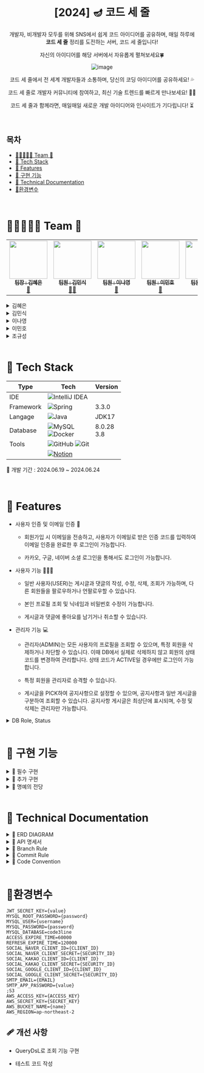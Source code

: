 <div align="center">
  
# [2024] 🪔 코드 세 줄


 개발자, 비개발자 모두를 위해 SNS에서 쉽게 코드 아이디어를 공유하며, 매일 하루에 **코드 세 줄** 정리를 도전하는 서버, 코드 세 줄입니다!

 자신의 아이디어를 해당 서버에서 자유롭게 펼쳐보세요🍀

  <img src="https://github.com/samgyeobsal-sparta/code3line/assets/107848521/699920f2-753d-41e8-89d1-c139bd99adbd" alt="image" />

   코드 세 줄에서 전 세계 개발자들과 소통하며, 당신의 코딩 아이디어를 공유하세요! 💦

   코드 세 줄로 개발자 커뮤니티에 참여하고, 최신 기술 트렌드를 빠르게 만나보세요! 👋🏻 

   코드 세 줄과 함께라면, 매일매일 새로운 개발 아이디어와 인사이트가 기다립니다! ⏳
</div>
<br>

## 목차
- [👨‍👦‍👦👩‍👧 Team 🥓](#team)
- [🎨 Tech Stack](#tech-stack)
- [🛫 Features](#features)
- [🎯 구현 기능](#rngus)
- [📑 Technical Documentation](#tech)
- [🌌환경변수](#ghksrud)

<br>

<div id="team">

# 👨‍👦‍👦👩‍👧 Team 🥓



<table>
  <tbody>
    <tr>
      <td align="center">
        <a href="https://github.com/MetroDefro">
          <img src="https://avatars.githubusercontent.com/u/65336674?v=4" width="100px;" alt=""/><br />
          <sub><b> 팀장 : 김혜은 </b></sub>
        </a><br />
        <a href="https://mountain-noroo.tistory.com/">🐣</a>
      </td>
      <td align="center">
        <a href="https://github.com/minsik0">
          <img src="https://avatars.githubusercontent.com/u/167049108?v=4" width="100px;" alt=""/><br />
          <sub><b> 팀원 : 김민식 </b></sub>
        </a><br />
        <a href="https://velog.io/@minsik097/posts ">🐱‍👤</a>
      </td>
      <td align="center">
        <a href="https://github.com/LeeNaYoung240">
          <img src="https://avatars.githubusercontent.com/u/107848521?v=4" width="100px;" alt=""/><br />
          <sub><b> 팀원 : 이나영 </b></sub>
        </a><br />
        <a href="https://leenayoung240.github.io/ ">🦍</a>
      </td>
      <td align="center">
        <a href="https://github.com/2minus">
          <img src="https://avatars.githubusercontent.com/u/109952440?v=4" width="100px;" alt=""/><br />
          <sub><b> 팀원 : 이민호 </b></sub>
        </a><br />
        <a href="https://velog.io/@2_minus/posts  ">🦊</a>
      </td>
      <td align="center">
        <a href="https://github.com/Imnotcoderdude">
          <img src="https://avatars.githubusercontent.com/u/154627607?v=4" width="100px;" alt=""/><br />
          <sub><b> 팀원 : 조규성 </b></sub>
        </a><br />
        <a href="https://blog.naver.com/topsolo7 ">🐱</a>
      </td>
    </tr>
  </tbody>
</table>


<details>
<summary>김혜은</summary>
<div markdown="1">

- Security 전체 구조
- 프로젝트 세팅
- 좋아요 기능
- 소셜로그인 JWT 발급
- 프로젝트 전체 관리

</div>
</details>


<details>
<summary>김민식</summary>
<div markdown="1">

- 회원 가입
- 회원 탈퇴
- 프로필 기능

</div>
</details>

<details>
<summary>이나영</summary>
<div markdown="1"> 
  
- 카카오, 네이버, 구글 소셜 로그인
- 팔로우, 언팔로우 기능
- ADMIN 회원 관리 기능
  
</div>
</details>

<details>
<summary>이민호</summary>
<div markdown="1">

- 로그인 기능
- 로그아웃 기능
- 댓글 CRUD
- 이메일 인증
- 프로필 사진 업로드 기능
- 게시물 멀티미디어 지원 기능

</div>
</details>

<details>
<summary>조규성</summary>
<div markdown="1">
  
- 액세스 토큰
- 리프레쉬 토큰
- 게시글 CRUD

</div>
</details>

<br>

<div id="tech-stack">

# 🎨 Tech Stack

| Type       | Tech                                                                                                              | Version                                                                                                           |
| ---------- | ----------------------------------------------------------------------------------------------------------------- | ------------------------------------------------------------------------------------------------------------------- |
| IDE        |  ![IntelliJ IDEA](https://img.shields.io/badge/IntelliJIDEA-000000.svg?style=for-the-badge&logo=intellij-idea&logoColor=white)     |         |
| Framework  |  ![Spring](https://img.shields.io/badge/SpringBoot-%236DB33F.svg?style=for-the-badge&logo=spring&logoColor=white)          | 3.3.0       |
| Langage    | ![Java](https://img.shields.io/badge/java-%23ED8B00.svg?style=for-the-badge&logo=openjdk&logoColor=white)                  | JDK17              |
| Database   | ![MySQL](https://img.shields.io/badge/mysql-4479A1.svg?style=for-the-badge&logo=mysql&logoColor=white) <br/> ![Docker](https://img.shields.io/badge/docker-%230db7ed.svg?style=for-the-badge&logo=docker&logoColor=white) |  8.0.28 <br/>  3.8    |
| Tools      | ![GitHub](https://img.shields.io/badge/github-%23121011.svg?style=for-the-badge&logo=github&logoColor=white)  ![Git](https://img.shields.io/badge/git-%23F05033.svg?style=for-the-badge&logo=git&logoColor=white)       |     |
| |[![Notion](https://img.shields.io/badge/Notion-%23000000.svg?style=for-the-badge&logo=notion&logoColor=white)](https://www.notion.so/teamsparta/c9451bbd45cb4097a00f5e7b154fe6da?pvs=4)
 


📌 개발 기간 : 2024.06.19 ~ 2024.06.24 


<br>

<div id="features">

# 🛫 Features

- 사용자 인증 및 이메일 인증 📧

  - 회원가입 시 이메일을 전송하고, 사용자가 이메일로 받은 인증 코드를 입력하여 이메일 인증을 완료한 후 로그인이 가능합니다.

   - 카카오, 구글, 네이버 소셜 로그인을 통해서도 로그인이 가능합니다.

- 사용자 기능 👩🏻‍💻

  - 일반 사용자(USER)는 게시글과 댓글의 작성, 수정, 삭제, 조회가 가능하며, 다른 회원들을 팔로우하거나 언팔로우할 수 있습니다.

  - 본인 프로필 조회 및 닉네임과 비밀번호 수정이 가능합니다.
  
  - 게시글과 댓글에 좋아요를 남기거나 취소할 수 있습니다.     

- 관리자 기능 💻

  - 관리자(ADMIN)는 모든 사용자의 프로필을 조회할 수 있으며, 특정 회원을 삭제하거나 차단할 수 있습니다. 이때 DB에서 실제로 삭제하지 않고 회원의 상태 코드를 변경하여 관리합니다. 상태 코드가 ACTIVE일 경우에만 로그인이 가능합니다.

  - 특정 회원을 관리자로 승격할 수 있습니다.
 
  - 게시글을 PICK하여 공지사항으로 설정할 수 있으며, 공지사항과 일반 게시글을 구분하여 조회할 수 있습니다. 공지사항 게시글은 최상단에 표시되며, 수정 및 삭제는 관리자만 가능합니다.
 
       </div>
</details>

<details>
<summary>DB Role, Status</summary>
<div markdown="1">
  

  ![image](https://github.com/samgyeobsal-sparta/code3line/assets/107848521/884d3d38-55be-4819-b7e0-f8a3f324fd46)



</div>
</details>



<br>

<div id="rngus">

# 🎯 구현 기능
<details>
<summary>🥉 필수 구현</summary>
<div markdown="1">

- [x] 1 단계 : 사용자 인증 기능 
- [x] 2 단계 : 프로필 관리
- [x] 3 단계 : 게시물 CRUD 기능
- [x] 4 단계 : 댓글 CRUD 기능
</div>
</details>

<details>
<summary>🥈 추가 구현</summary>
<div markdown="1">

- [x] 1 단계 : 백오피스 만들기
- [x] 2 단계 : 좋아요 기능
- [x] 3 단계 : 팔로우 기능
- [x] 4 단계 : 소셜 로그인 기능
</div>
</details>

<details>
<summary>🥇 명예의 전당</summary>
<div markdown="1">

- [X] 1 단계 - 프로필 사진 업로드 기능
- [x] 2 단계 - 게시물 멀티미디어 지원 기능

</div>
</details>

<br>

<div id="tech">

# 📑 Technical Documentation

</div>
</details>

<details>
<summary>🧬 ERD DIAGRAM</summary>
<div markdown="1">
  

![image](https://github.com/LeeNaYoung240/code3line/assets/107848521/24ea106b-2f65-4a0d-a939-67e9a21caa58)



</div>
</details>


<details>
<summary> 🔨 API 명세서</summary>
<div markdown="1">
  
![image](https://github.com/samgyeobsal-sparta/code3line/assets/107848521/1c603736-a02b-4c9b-8d84-279db9ca2849)
![image](https://github.com/samgyeobsal-sparta/code3line/assets/107848521/0ced481d-24ec-4ec7-ad3f-09b475c858c8)
![image](https://github.com/samgyeobsal-sparta/code3line/assets/107848521/46806667-83fd-479c-adc3-43d076264a07)
![image](https://github.com/samgyeobsal-sparta/code3line/assets/107848521/6384e5cf-3e62-46d8-a994-3f98cd45be47)
![image](https://github.com/samgyeobsal-sparta/code3line/assets/107848521/6c09aa5a-414e-4c93-b68b-d89fa17128ef)
![image](https://github.com/samgyeobsal-sparta/code3line/assets/107848521/50ac57c8-b8ef-475d-a4c2-28a0ef664b24)





</div>
</details>



</div>
</details>

<details>
<summary>🔱 Branch Rule</summary>
<div markdown="1">
  
## 🔱  Branch Rule
- main, dev, feature 브랜치 사용.
- feature 브랜치에서 기능 개발 완료시 dev 브랜치로 merge
- 프로젝트 완료시 main 브랜치로 merge
- **feature/#이슈번호**
> ex)  
> feature/#36


</div>
</details>

</div>
</details>


<details>
<summary>🌠 Commit Rule</summary>
<div markdown="1">
  
## 🌠 Commit Rule
- **[#이슈번호] '작업 타입' : '작업 내용'**
> ex)  
> [#36] ✨ feat : 회원가입 기능 추가

| 작업 타입 | 작업내용 |
| --- | --- |
| ✨ feat | 새로운 기능을 추가 |
| 🐛 bugfix | 버그 수정 |
| ♻️ refactor | 코드 리팩토링 |
| 🩹 fix | 코드 수정 |
| 🚚 move | 파일 옮김/정리 |
| 🔥 del | 기능/파일을 삭제 |
| 🍻 test | 테스트 코드를 작성 |
| 🎨 readme | readme 수정 |
| 🙈 gitfix | gitignore 수정 |
| 🔨script | package.json 변경(npm 설치 등) |


</div>
</details>



<details>
<summary>🚀 Code Convention</summary>
<div markdown="1">
  
## 🚀 Code Convention
### DTO
> - `@Data` 어노테이션 사용

### Controller
> - `return ResponseEntity<>.status(HttpStatus.{HttpStatusCode}).body()` 형태로 반환하기
> - `UserPrincipal` 변수를 `User`로 전환해서 `Service` 계층에 전달

</div>
</details>

<br>

<div id="ghksrud">
  
# 🌌환경변수
```
JWT_SECRET_KEY={value}
MYSQL_ROOT_PASSWORD={password}
MYSQL_USER={username}
MYSQL_PASSWORD={password}
MYSQL_DATABASE=code3line
ACCESS_EXPIRE_TIME=60000
REFRESH_EXPIRE_TIME=120000
SOCIAL_NAVER_CLIENT_ID={CLIENT_ID}
SOCIAL_NAVER_CLIENT_SECRET={SECURITY_ID}
SOCIAL_KAKAO_CLIENT_ID={CLIENT_ID}
SOCIAL_KAKAO_CLIENT_SECRET={SECURITY_ID}
SOCIAL_GOOGLE_CLIENT_ID={CLIENT_ID}
SOCIAL_GOOGLE_CLIENT_SECRET={SECURITY_ID}
SMTP_EMAIL={EMAIL}
SMTP_APP_PASSWORD={value}
;S3
AWS_ACCESS_KEY={ACCESS_KEY}
AWS_SECRET_KEY={SECRET_KEY}
AWS_BUCKET_NAME={name}
AWS_REGION=ap-northeast-2
```


## 🩹 개선 사항

- QueryDsL로 조회 기능 구현
  
- 테스트 코드 작성

